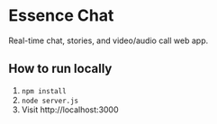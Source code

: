 # Essence Chat
Real-time chat, stories, and video/audio call web app.

## How to run locally
1. `npm install`
2. `node server.js`
3. Visit http://localhost:3000

